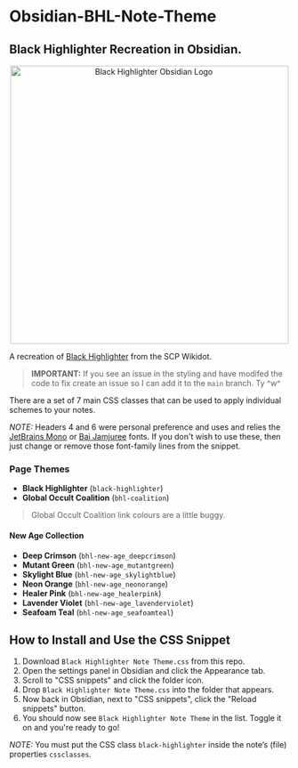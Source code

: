 # Obsidian-BHL-Note-Theme
## Black Highlighter Recreation in Obsidian.

<p align="center">
  <img width="500"
       src="https://github.com/Haru3S/Obsidian-BHL-Note-Theme/blob/main/img/black-highlighter-logo-OBSIDIAN.svg"
       alt="Black Highlighter Obsidian Logo">
</p>

A recreation of [Black Highlighter](https://scp-wiki.wikidot.com/theme:black-highlighter-theme) from the SCP Wikidot.

> **IMPORTANT:** If you see an issue in the styling and have modifed the code to fix create an issue so I can add it to the `main` branch. Ty ^w^

There are a set of 7 main CSS classes that can be used to apply individual schemes to your notes.

*NOTE:* Headers 4 and 6 were personal preference and uses and relies the [JetBrains Mono](https://www.jetbrains.com/lp/mono/) or [Bai Jamjuree](https://fonts.google.com/specimen/Bai+Jamjuree) fonts. If you don't wish to use these, then just change or remove those font-family lines from the snippet.

### Page Themes

* **Black Highlighter** (`black-highlighter`)
* **Global Occult Coalition** (`bhl-coalition`)
> Global Occult Coalition link colours are a little buggy.

#### New Age Collection

* **Deep Crimson** (`bhl-new-age_deepcrimson`)
* **Mutant Green** (`bhl-new-age_mutantgreen`)
* **Skylight Blue** (`bhl-new-age_skylightblue`)
* **Neon Orange** (`bhl-new-age_neonorange`)
* **Healer Pink** (`bhl-new-age_healerpink`)
* **Lavender Violet** (`bhl-new-age_lavenderviolet`)
* **Seafoam Teal** (`bhl-new-age_seafoamteal`)

## How to Install and Use the CSS Snippet

1. Download `Black Highlighter Note Theme.css` from this repo.
2. Open the settings panel in Obsidian and click the Appearance tab.
3. Scroll to "CSS snippets" and click the folder icon.
4. Drop `Black Highlighter Note Theme.css` into the folder that appears.
5. Now back in Obsidian, next to "CSS snippets", click the "Reload snippets" button.
6. You should now see `Black Highlighter Note Theme` in the list. Toggle it on and you're ready to go!

*NOTE:* You must put the CSS class `black-highlighter` inside the note’s (file) properties `cssclasses`.
